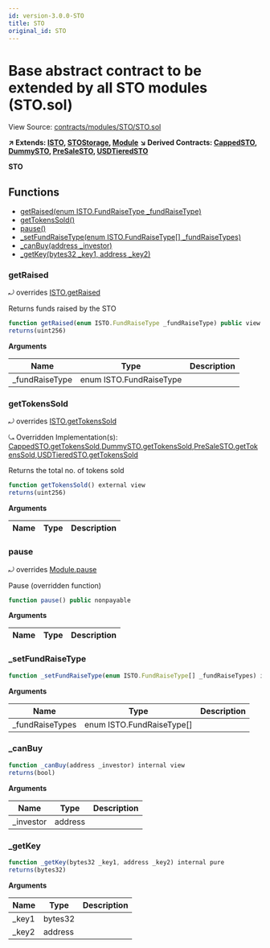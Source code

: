 ```yaml
---
id: version-3.0.0-STO
title: STO
original_id: STO
---
```


# Base abstract contract to be extended by all STO modules (STO.sol)

View Source: [contracts/modules/STO/STO.sol](../../contracts/modules/STO/STO.sol)

**↗ Extends: [ISTO](ISTO.md), [STOStorage](STOStorage.md), [Module](Module.md)**
**↘ Derived Contracts: [CappedSTO](CappedSTO.md), [DummySTO](DummySTO.md), [PreSaleSTO](PreSaleSTO.md), [USDTieredSTO](USDTieredSTO.md)**

**STO**

## Functions

- [getRaised(enum ISTO.FundRaiseType _fundRaiseType)](#getraised)
- [getTokensSold()](#gettokenssold)
- [pause()](#pause)
- [_setFundRaiseType(enum ISTO.FundRaiseType[] _fundRaiseTypes)](#_setfundraisetype)
- [_canBuy(address _investor)](#_canbuy)
- [_getKey(bytes32 _key1, address _key2)](#_getkey)

### getRaised

⤾ overrides [ISTO.getRaised](ISTO.md#getraised)

Returns funds raised by the STO

```js
function getRaised(enum ISTO.FundRaiseType _fundRaiseType) public view
returns(uint256)
```

**Arguments**

| Name        | Type           | Description  |
| ------------- |------------- | -----|
| _fundRaiseType | enum ISTO.FundRaiseType |  | 

### getTokensSold

⤾ overrides [ISTO.getTokensSold](ISTO.md#gettokenssold)

⤿ Overridden Implementation(s): [CappedSTO.getTokensSold](CappedSTO.md#gettokenssold),[DummySTO.getTokensSold](DummySTO.md#gettokenssold),[PreSaleSTO.getTokensSold](PreSaleSTO.md#gettokenssold),[USDTieredSTO.getTokensSold](USDTieredSTO.md#gettokenssold)

Returns the total no. of tokens sold

```js
function getTokensSold() external view
returns(uint256)
```

**Arguments**

| Name        | Type           | Description  |
| ------------- |------------- | -----|

### pause

⤾ overrides [Module.pause](Module.md#pause)

Pause (overridden function)

```js
function pause() public nonpayable
```

**Arguments**

| Name        | Type           | Description  |
| ------------- |------------- | -----|

### _setFundRaiseType

```js
function _setFundRaiseType(enum ISTO.FundRaiseType[] _fundRaiseTypes) internal nonpayable
```

**Arguments**

| Name        | Type           | Description  |
| ------------- |------------- | -----|
| _fundRaiseTypes | enum ISTO.FundRaiseType[] |  | 

### _canBuy

```js
function _canBuy(address _investor) internal view
returns(bool)
```

**Arguments**

| Name        | Type           | Description  |
| ------------- |------------- | -----|
| _investor | address |  | 

### _getKey

```js
function _getKey(bytes32 _key1, address _key2) internal pure
returns(bytes32)
```

**Arguments**

| Name        | Type           | Description  |
| ------------- |------------- | -----|
| _key1 | bytes32 |  | 
| _key2 | address |  | 

